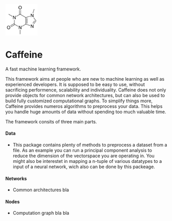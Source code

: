 <img src="caffeine.png" width="20%">

# Caffeine

A fast machine learning framework.

This framework aims at people who are new to machine learning as well as experienced developers. It is supposed to be easy to use, without sacrificing performence, scalability and individuality.
Caffeine does not only provide objects for common network architectures, but can also be used to build fully customized computational graphs.
To simplify things more, Caffeine provides numeros algorithms to preprocess your data. This helps you handle huge amounts of data without spending too much valuable time.

The framework consits of three main parts.
#### Data

* This package contains plenty of methods to preprocess a dataset from a file. As an example you can run a principal component analysis to reduce the dimension of the vectorspace you are operating in.
You might also be interestet in mapping a n-tuple of various datatypes to a input of a neural network, wich also can be done by this packeage.

#### Networks

* Common architectures bla

#### Nodes

* Computation graph bla bla
